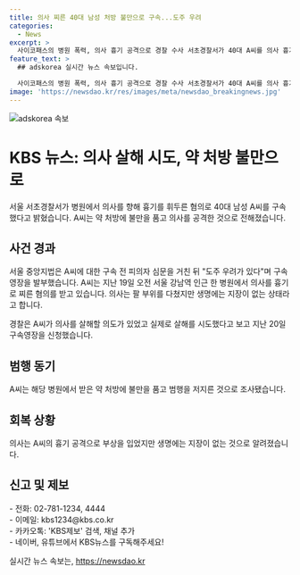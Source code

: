 ```yaml
---
title: 의사 찌른 40대 남성 처방 불만으로 구속...도주 우려
categories:
  - News
excerpt: >
  사이코패스의 병원 폭력, 의사 흉기 공격으로 경찰 수사 서초경찰서가 40대 A씨를 의사 흉기 찔러 살해시도 혐의로 구속 조치했다. A씨는 병원에서 약 처방에 불만을 품고 의사를 향해 흉기를 휘두른 혐의를 받고 있다. 경찰은 A씨에 대한 살인 의도를 의심하고 구속영장을 신청한 상황이다. 해당 병원 의사는 부상을 입었지만 생명은 위협받지 않는다고 전해졌다.
feature_text: >
  ## adskorea 실시간 뉴스 속보입니다.

  사이코패스의 병원 폭력, 의사 흉기 공격으로 경찰 수사 서초경찰서가 40대 A씨를 의사 흉기 찔러 살해시도 혐의로 구속 조치했다. A씨는 병원에서 약 처방에 불만을 품고 의사를 향해 흉기를 휘두른 혐의를 받고 있다. 경찰은 A씨에 대한 살인 의도를 의심하고 구속영장을 신청한 상황이다. 해당 병원 의사는 부상을 입었지만 생명은 위협받지 않는다고 전해졌다.
image: 'https://newsdao.kr/res/images/meta/newsdao_breakingnews.jpg'
---
```


<p><img src="https://newsdao.kr/res/images/meta/newsdao_breakingnews.jpg" alt="adskorea 속보" /></p>

<h1>KBS 뉴스: 의사 살해 시도, 약 처방 불만으로</h1>

<p data-ke-size="size16">서울 서초경찰서가 병원에서 의사를 향해 흉기를 휘두른 혐의로 40대 남성 A씨를 구속했다고 밝혔습니다. A씨는 약 처방에 불만을 품고 의사를 공격한 것으로 전해졌습니다.</p>

<h2 data-ke-size="size26">사건 경과</h2>

<p data-ke-size="size16">서울 중앙지법은 A씨에 대한 구속 전 피의자 심문을 거친 뒤 "도주 우려가 있다"며 구속영장을 발부했습니다. A씨는 지난 19일 오전 서울 강남역 인근 한 병원에서 의사를 흉기로 찌른 혐의를 받고 있습니다. 의사는 팔 부위를 다쳤지만 생명에는 지장이 없는 상태라고 합니다.</p>

<p data-ke-size="size16">경찰은 A씨가 의사를 살해할 의도가 있었고 실제로 살해를 시도했다고 보고 지난 20일 구속영장을 신청했습니다.</p>

<h2 data-ke-size="size26">범행 동기</h2>

<p data-ke-size="size16">A씨는 해당 병원에서 받은 약 처방에 불만을 품고 범행을 저지른 것으로 조사됐습니다.</p>

<h2 data-ke-size="size26">회복 상황</h2>

<p data-ke-size="size16">의사는 A씨의 흉기 공격으로 부상을 입었지만 생명에는 지장이 없는 것으로 알려졌습니다.</p>

<h2 data-ke-size="size26">신고 및 제보</h2>

<p data-ke-size="size16">- 전화: 02-781-1234, 4444<br>- 이메일: kbs1234@kbs.co.kr<br>- 카카오톡: 'KBS제보' 검색, 채널 추가<br>- 네이버, 유튜브에서 KBS뉴스를 구독해주세요!</p>
실시간 뉴스 속보는, <a href="https://newsdao.kr" rel="dofollow">https://newsdao.kr</a>


